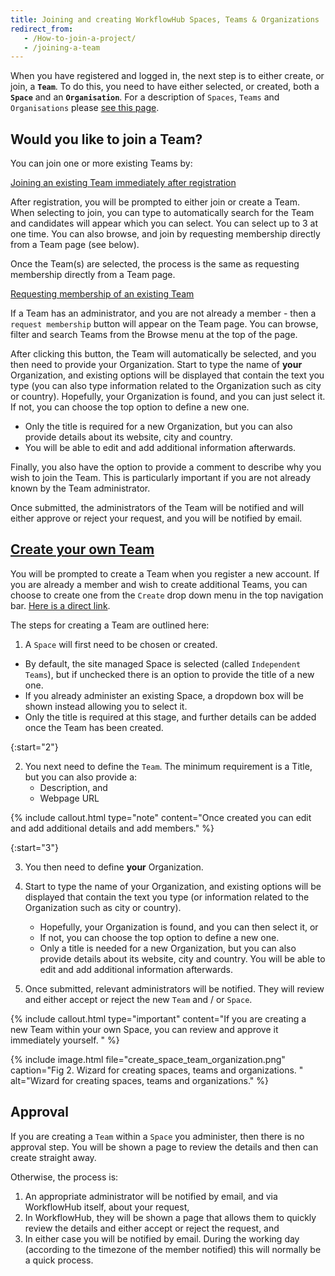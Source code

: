 ```yaml
---
title: Joining and creating WorkflowHub Spaces, Teams & Organizations
redirect_from: 
   - /How-to-join-a-project/
   - /joining-a-team
---
```


When you have registered and logged in, the next step is to either create, or join, a **`Team`**. To do this, you need to have either selected, or created, both a **`Space`** and an **`Organisation`**. For a description of `Spaces`, `Teams` and `Organisations` please [see this page](/docs/space-team-organisation).


## Would you like to join a Team?

You can join one or more existing Teams by:

<p>
  <a class="btn-collapse" data-bs-toggle="collapse" href="#join-team-registration" role="button" aria-expanded="false" aria-controls="join-team-registration">
    Joining an existing Team immediately after registration
  </a>
</p>

<div class="collapse" id="join-team-registration">
<div class="card card-body" style="margin-bottom: 1em;" markdown="1">

After registration, you will be prompted to either join or create a Team. When selecting to join, you can type to automatically search for the Team and candidates will appear which you can select. You can select up to 3 at one time. You can also browse, and join by requesting membership directly from a Team page (see below).

Once the Team(s) are selected, the process is the same as requesting membership directly from a Team page.

</div>
</div>


<p>
  <a class="btn-collapse" data-bs-toggle="collapse" href="#request-to-join-team" role="button" aria-expanded="false" aria-controls="request-to-join-team">
    Requesting membership of an existing Team
  </a>
</p>

<div class="collapse" id="request-to-join-team">
<div class="card card-body" style="margin-bottom: 1em;" markdown="1">

If a Team has an administrator, and you are not already a member - then a `request membership` button will appear on the Team page. You can browse, filter and search Teams from the Browse menu at the top of the page.

After clicking this button, the Team will automatically be selected, and you then need to provide your Organization. Start to type the name of **your** Organization, and existing options will be displayed that contain the text you type (you can also type information related to the Organization such as city or country). Hopefully, your Organization is found, and you can just select it. If not, you can choose the top option to define a new one.

- Only the title is required for a new Organization, but you can also provide details about its website, city and country. 
- You will be able to edit and add additional information afterwards.

Finally, you also have the option to provide a comment to describe why you wish to join the Team. This is particularly important if you are not already known by the Team administrator.

Once submitted, the administrators of the Team will be notified and will either approve or reject your request, and you will be notified by email.

</div>
</div>


## [Create your own Team](https://workflowhub.eu/projects/guided_create)

You will be prompted to create a Team when you register a new account. If you are already a member and wish to create additional Teams, you can choose to create one from the `Create` drop down menu in the top navigation bar. [Here is a direct link](https://workflowhub.eu/projects/guided_create).

The steps for creating a Team are outlined here:

1. A `Space` will first need to be chosen or created. 

- By default, the site managed Space is selected (called `Independent Teams`), but if unchecked there is an option to provide the title of a new one. 
- If you already administer an existing Space, a dropdown box will be shown instead allowing you to select it. 
- Only the title is required at this stage, and further details can be added once the Team has been created.

{:start="2"}

2. You next need to define the `Team`. The minimum requirement is a Title, but you can also provide a:
   - Description, and 
   - Webpage URL 

{% include callout.html type="note" content="Once created you can edit and add additional details and add members." %}    

{:start="3"}

3. You then need to define **your** Organization. 
4. Start to type the name of your Organization, and existing options will be displayed that contain the text you type (or information related to the Organization such as city or country). 
   - Hopefully, your Organization is found, and you can then select it, or 
   - If not, you can choose the top option to define a new one. 
   - Only a title is needed for a new Organization, but you can also provide details about its website, city and country. You will be able to edit and add additional information afterwards.

5. Once submitted, relevant administrators will be notified. They will review and either accept or reject the new `Team` and / or `Space`. 

{% include callout.html type="important" content="If you are creating a new Team within your own Space, you can review and approve it immediately yourself.
" %}

{% include image.html file="create_space_team_organization.png" caption="Fig 2. Wizard for creating spaces, teams and organizations. " alt="Wizard for creating spaces, teams and organizations." %}


## Approval

If you are creating a `Team` within a `Space` you administer, then there is no approval step. You will be shown a page to review the details and then can create straight away.

Otherwise, the process is:

1. An appropriate administrator will be notified by email, and via WorkflowHub itself, about your request,
2. In WorkflowHub, they will be shown a page that allows them to quickly review the details and either accept or reject the request, and 
3. In either case you will be notified by email. During the working day (according to the timezone of the member notified) this will normally be a quick process.
